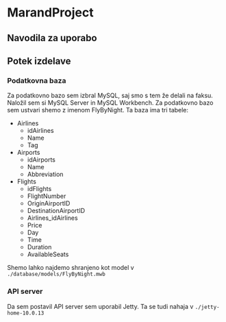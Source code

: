 # MarandProject
 
## Navodila za uporabo


## Potek izdelave

### Podatkovna baza
Za podatkovno bazo sem izbral MySQL, saj smo s tem že delali na faksu.
Naložil sem si MySQL Server in MySQL Workbench.
Za podatkovno bazo sem ustvari shemo z imenom FlyByNight.
Ta baza ima tri tabele:
- Airlines
  - idAirlines
  - Name
  - Tag
- Airports
  - idAirports
  - Name
  - Abbreviation
- Flights
  - idFlights
  - FlightNumber
  - OriginAirportID
  - DestinationAirportID
  - Airlines_idAirlines
  - Price
  - Day
  - Time
  - Duration
  - AvailableSeats

Shemo lahko najdemo shranjeno kot model v `./database/models/FlyByNight.mwb`

### API server
Da sem postavil API server sem uporabil Jetty.
Ta se tudi nahaja v `./jetty-home-10.0.13`
